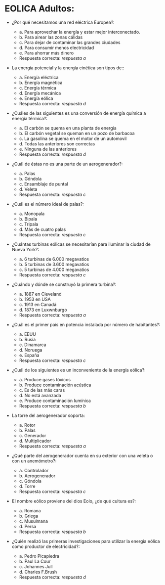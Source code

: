 # EOLICA Adultos:
- ¿Por qué necesitamos una red eléctrica Europea?:
	- a. Para aprovechar la energía y estar mejor interconectado.
	- b. Para airear las zonas cálidas
	- c. Para dejar de contaminar las grandes ciudades
	- d. Para consumir menos electricidad
	- e. Para ahorrar más dinero
	- Respuesta correcta: *respuesta a*

- La energía potencial y la energía cinética son tipos de::
	- a. Energía eléctrica
	- b. Energía magnética
	- c. Energía térmica
	- d. Energía mecánica
	- e. Energía eólica
	- Respuesta correcta: *respuesta d*

- ¿Cuáles de las siguientes es una conversión de energía química a energía térmica?:
	- a. El carbón se quema en una planta de energía
	- b. El carbón vegetal se queman en un pozo de barbacoa
	- c. La gasolina se quema en el motor de un automovil
	- d. Todas las anteriores son correctas
	- e. Ninguna de las anteriores
	- Respuesta correcta: *respuesta d*

- ¿Cuál de éstas no es una parte de un aerogenerador?:
	- a. Palas
	- b. Góndola
	- c. Ensamblaje de puntal
	- d. Veleta
	- Respuesta correcta: *respuesta c*

- ¿Cuál es el número ideal de palas?:
	- a. Monopala
	- b. Bipala
	- c. Tripala
	- d. Más de cuatro palas
	- Respuesta correcta: *respuesta c*

- ¿Cuántas  turbinas eólicas se necesitarían para iluminar la ciudad de Nueva York?:
	- a. 6 turbinas de 6.000 megavatios
	- b. 5 turbinas de 3.600 megavatios
	- c. 5 turbinas de 4.000 megavatios
	- Respuesta correcta: *respuesta c*

- ¿Cuándo y dónde se construyó la primera turbina?:
	- a. 1887 en Cleveland
	- b. 1953 en USA
	- c. 1913 en Canadá
	- d. 1873 en Luxwnburgo
	- Respuesta correcta: *respuesta a*

- ¿Cuál es el primer país en potencia instalada por número de habitantes?:
	- a. EEUU
	- b. Rusia
	- c. Dinamarca
	- d. Noruega
	- e. España
	- Respuesta correcta: *respuesta c*

- ¿Cuál de los siguientes es un inconveniente de la energía eólica?:
	- a. Produce gases tóxicos
	- b. Produce contaminación acústica
	- c. Es de las más caras
	- d. No está avanzada
	- e. Produce contaminación lumínica
	- Respuesta correcta: *respuesta b*

- La torre del aerogenerador soporta:
	- a. Rotor
	- b. Palas
	- c. Generador
	- d. Multiplicador
	- Respuesta correcta: *respuesta a*

- ¿Qué parte del aerogenerador cuenta en su exterior con una veleta o con un anemómetro?:
	- a. Controlador
	- b. Aerogenerador
	- c. Góndola
	- d. Torre
	- Respuesta correcta: *respuesta c*

- El nombre eólico proviene del dios Eolo, ¿de qué cultura es?:
	- a. Romana
	- b. Griega
	- c. Musulmana
	- d. Persa
	- Respuesta correcta: *respuesta b*

- ¿Quién realizó las primeras investigaciones para utilizar la energía eólica como productor de electricidad?:
	- a. Pedro Picapiedra
	- b. Paul La Cour
	- c. Johannes Jull
	- d. Charles F.Brush
	- Respuesta correcta: *respuesta d*
